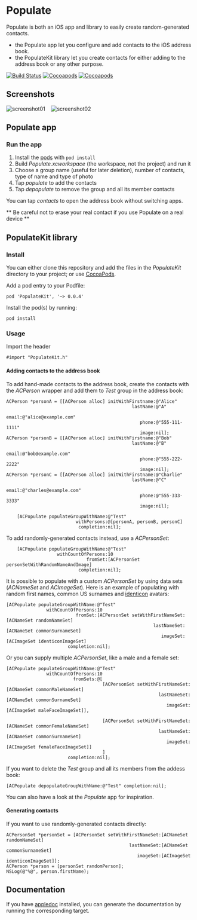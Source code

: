 # Populate

Populate is both an iOS app and library to easily create random-generated contacts.

- the Populate app let you configure and add contacts to the iOS address book.
- the PopulateKit library let you create contacts for either adding to the address book or any other purpose.


[![Build Status](https://api.travis-ci.org/acoomans/PopulateKit.png)](https://api.travis-ci.org/acoomans/PopulateKit.png)
[![Cocoapods](https://cocoapod-badges.herokuapp.com/v/PopulateKit/badge.png)](http://beta.cocoapods.org/?q=on%3Aios%20name%3APopulateKit%2A)
[![Cocoapods](https://cocoapod-badges.herokuapp.com/p/PopulateKit/badge.png)](http://beta.cocoapods.org/?q=on%3Aios%20name%3APopulateKit%2A)


## Screenshots

![screenshot01](https://github.com/acoomans/Populate/raw/master/Screenshots/screenshot01.png)
&nbsp;&nbsp;
![screenshot02](https://github.com/acoomans/Populate/raw/master/Screenshots/screenshot02.png)


## Populate app

### Run the app

1. Install the [pods](http://cocoapods.org) with `pod install`
2. Build _Populate.xcworkspace_ (the workspace, not the project) and run it
3. Choose a group name (useful for later deletion), number of contacts, type of name and type of photo
5. Tap _populate_ to add the contacts
6. Tap _depopulate_ to remove the group and all its member contacts

You can tap _contacts_ to open the address book without switching apps.


** Be careful not to erase your real contact if you use Populate on a real device **


## PopulateKit library

### Install

You can either clone this repository and add the files in the _PopulateKit_ directory to your project; or use [CocoaPods](http://cocoapods.org).

Add a pod entry to your Podfile:

    pod 'PopulateKit', '~> 0.0.4'

Install the pod(s) by running:

    pod install


### Usage

Import the header

	#import "PopulateKit.h"
	
#### Adding contacts to the address book

To add hand-made contacts to the address book, create the contacts with the _ACPerson_ wrapper and add them to _Test_ group in the address book:

	ACPerson *personA = [[ACPerson alloc] initWithFirstname:@"Alice"
                                                   lastName:@"A"
                                                      email:@"alice@example.com"
                                                      phone:@"555-111-1111"
                                                      image:nil];
    ACPerson *personB = [[ACPerson alloc] initWithFirstname:@"Bob"
                                                   lastName:@"B"
                                                      email:@"bob@example.com"
                                                      phone:@"555-222-2222"
                                                      image:nil];
    ACPerson *personC = [[ACPerson alloc] initWithFirstname:@"Charlie"
                                                   lastName:@"C"
                                                      email:@"charles@example.com"
                                                      phone:@"555-333-3333"
                                                      image:nil];
    
        [ACPopulate populateGroupWithName:@"Test"
                              withPersons:@[personA, personB, personC]
                               completion:nil];
    
To add randomly-generated contacts instead, use a _ACPersonSet_:
    
        [ACPopulate populateGroupWithName:@"Test"
                       withCountOfPersons:10
                                  fromSet:[ACPersonSet personSetWithRandomNameAndImage]
                               completion:nil];
    
It is possible to populate with a custom _ACPersonSet_ by using data sets (_ACNameSet_ and _ACImageSet_). Here is an example of populating with random first names, common US surnames and [identicon](https://en.wikipedia.org/wiki/Identicon) avatars:

	[ACPopulate populateGroupWithName:@"Test"
                   withCountOfPersons:10
                              fromSet:[ACPersonSet setWithFirstNameSet:[ACNameSet randomNameSet]
                                                           lastNameSet:[ACNameSet commonSurnameSet]
                                                              imageSet:[ACImageSet identiconImageSet]
                           completion:nil];

Or you can supply multiple _ACPersonSet_, like a male and a female set:

	[ACPopulate populateGroupWithName:@"Test"
                   withCountOfPersons:10
                             fromSets:@[
                                        [ACPersonSet setWithFirstNameSet:[ACNameSet commonMaleNameSet]
                                                             lastNameSet:[ACNameSet commonSurnameSet]
                                                                imageSet:[ACImageSet maleFaceImageSet]],
                                                                         
                                        [ACPersonSet setWithFirstNameSet:[ACNameSet commonFemaleNameSet]
                                                             lastNameSet:[ACNameSet commonSurnameSet]
                                                                imageSet:[ACImageSet femaleFaceImageSet]]
                                        ]
                           completion:nil];
                        
                           

If you want to delete the _Test_ group and all its members from the addess book:

    [ACPopulate depopulateGroupWithName:@"Test" completion:nil];

You can also have a look at the _Populate_ app for inspiration.


#### Generating contacts

If you want to use randomly-generated contacts directly:

	ACPersonSet *personSet = [ACPersonSet setWithFirstNameSet:[ACNameSet randomNameSet]
                                                  lastNameSet:[ACNameSet commonSurnameSet]
                                                     imageSet:[ACImageSet identiconImageSet]];
	ACPerson *person = [personSet randomPerson];
    NSLog(@"%@", person.firstName);
	



## Documentation

If you have [appledoc](http://gentlebytes.com/appledoc/) installed, you can generate the documentation by running the corresponding target.
